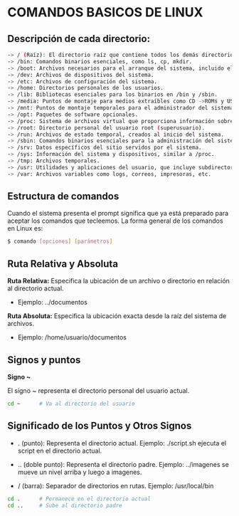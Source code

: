 # COMANDOS BASICOS DE LINUX

## Descripción de cada directorio:
```bash
-> / (Raíz): El directorio raíz que contiene todos los demás directorios y archivos.
-> /bin: Comandos binarios esenciales, como ls, cp, mkdir.
-> /boot: Archivos necesarios para el arranque del sistema, incluido el kernel.
-> /dev: Archivos de dispositivos del sistema.
-> /etc: Archivos de configuración del sistema.
-> /home: Directorios personales de los usuarios.
-> /lib: Bibliotecas esenciales para los binarios en /bin y /sbin.
-> /media: Puntos de montaje para medios extraíbles como CD ->ROMs y USBs.
-> /mnt: Puntos de montaje temporales para el administrador del sistema.
-> /opt: Paquetes de software opcionales.
-> /proc: Sistema de archivos virtual que proporciona información sobre el sistema y procesos en ejecución.
-> /root: Directorio personal del usuario root (superusuario).
-> /run: Archivos de estado temporal, creados al inicio del sistema.
-> /sbin: Comandos binarios esenciales para la administración del sistema.
-> /srv: Datos específicos del sitio servidos por el sistema.
-> /sys: Información del sistema y dispositivos, similar a /proc.
-> /tmp: Archivos temporales.
-> /usr: Utilidades y aplicaciones del usuario, que incluye subdirectorios como /usr/bin, /usr/lib, etc.
-> /var: Archivos variables como logs, correos, impresoras, etc.
```

## Estructura de comandos

Cuando el sistema presenta el prompt significa que ya está preparado para aceptar los comandos que tecleemos. La forma general de los comandos en Linux es: 

```bash
$ comando [opciones] [parámetros] 
```

## Ruta Relativa y Absoluta

**Ruta Relativa:**
Especifica la ubicación de un archivo o directorio en relación al directorio actual.
- Ejemplo: ../documentos

**Ruta Absoluta:**
Especifica la ubicación exacta desde la raíz del sistema de archivos.
- Ejemplo: /home/usuario/documentos

## Signos y puntos

**Signo ~**

El signo ~ representa el directorio personal del usuario actual.

```bash
cd ~      # Va al directorio del usuario
```

## Significado de los Puntos y Otros Signos
- . (punto): Representa el directorio actual.
Ejemplo: ./script.sh ejecuta el script en el directorio actual.

- .. (doble punto): Representa el directorio padre.
Ejemplo: ../imagenes se mueve un nivel arriba y luego a imagenes.

- / (barra): Separador de directorios en rutas.
Ejemplo: /usr/local/bin

```bash
cd .      # Permanece en el directorio actual
cd ..     # Sube al directorio padre
```